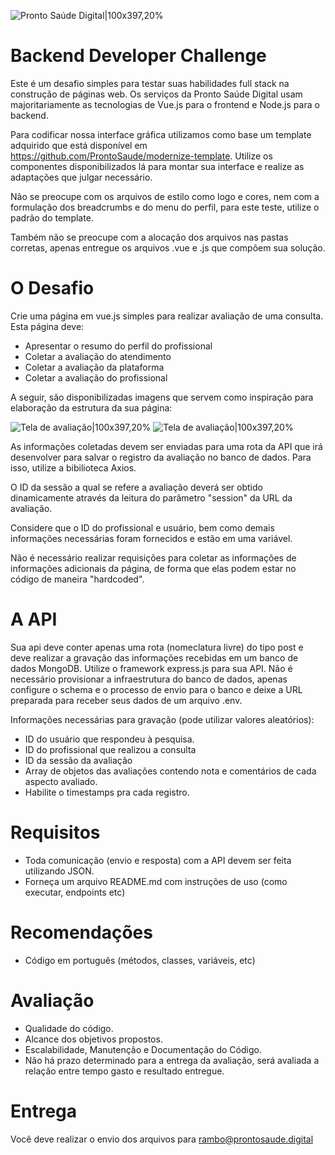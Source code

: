 ![Pronto Saúde Digital|100x397,20%](https://i.imgur.com/ufUaJO5.png)

# Backend Developer Challenge
Este é um desafio simples para testar suas habilidades full stack na construção de páginas web.
Os serviços da Pronto Saúde Digital usam majoritariamente as tecnologias de Vue.js para o frontend e Node.js para o backend.

Para codificar nossa interface gráfica utilizamos como base um template adquirido que está disponível em https://github.com/ProntoSaude/modernize-template. Utilize os componentes disponibilizados lá para montar sua interface e realize as adaptações que julgar necessário.

Não se preocupe com os arquivos de estilo como logo e cores, nem com a formulação dos breadcrumbs e do menu do perfil, para este teste, utilize o padrão do template.

Também não se preocupe com a alocação dos arquivos nas pastas corretas, apenas entregue os arquivos .vue e .js que compõem sua solução.

# O Desafio
Crie uma página em vue.js simples para realizar avaliação de uma consulta. Esta página deve:
- Apresentar o resumo do perfil do profissional
- Coletar a avaliação do atendimento
- Coletar a avaliação da plataforma
- Coletar a avaliação do profissional

A seguir, são disponibilizadas imagens que servem como inspiração para elaboração da estrutura da sua página:

![Tela de avaliação|100x397,20%](https://i.imgur.com/B8ghWnF.png)
![Tela de avaliação|100x397,20%](https://i.imgur.com/X7eHCpM.png)

As informações coletadas devem ser enviadas para uma rota da API que irá desenvolver para salvar o registro da avaliação no banco de dados. Para isso, utilize a bibilioteca Axios. 

O ID da sessão a qual se refere a avaliação deverá ser obtido dinamicamente através da leitura do parâmetro "session" da URL da avaliação.

Considere que o ID do profissional e usuário, bem como demais informações necessárias foram fornecidos e estão em uma variável.

Não é necessário realizar requisições para coletar as informações de informações adicionais da página, de forma que elas podem estar no código de maneira "hardcoded".

# A API

Sua api deve conter apenas uma rota (nomeclatura livre) do tipo post e deve realizar a gravação das informações recebidas em um banco de dados MongoDB. Utilize o framework express.js para sua API. Não é necessário provisionar a infraestrutura do banco de dados, apenas configure o schema e o processo de envio para o banco e deixe a URL preparada para receber seus dados de um arquivo .env.

Informações necessárias para gravação (pode utilizar valores aleatórios):

- ID do usuário que respondeu à pesquisa.
- ID do profissional que realizou a consulta
- ID da sessão da avaliação
- Array de objetos das avaliações contendo nota e comentários de cada aspecto avaliado.
- Habilite o timestamps pra cada registro.

# Requisitos
- Toda comunicação (envio e resposta) com a API devem ser feita utilizando JSON.
- Forneça um arquivo README.md com instruções de uso (como executar, endpoints etc)

# Recomendações
- Código em português (métodos, classes, variáveis, etc)

# Avaliação
- Qualidade do código.
- Alcance dos objetivos propostos.
- Escalabilidade, Manutenção e Documentação do Código.
- Não há prazo determinado para a entrega da avaliação, será avaliada a relação entre tempo gasto e resultado entregue.

# Entrega
Você deve realizar o envio dos arquivos para rambo@prontosaude.digital

